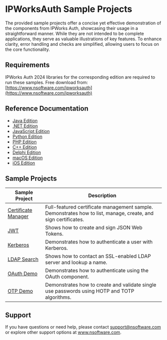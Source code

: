 # IPWorksAuth Sample Projects
The provided sample projects offer a concise yet effective demonstration of the components from IPWorks Auth, showcasing their usage in a straightforward manner. While they are not intended to be complete applications, they serve as valuable illustrations of key features. To enhance clarity, error handling and checks are simplified, allowing users to focus on the core functionality.

## Requirements
IPWorks Auth 2024 libraries for the corresponding edition are required to run these samples.  Free download from: [https://www.nsoftware.com/ipworksauth](https://www.nsoftware.com/ipworksauth)

## Reference Documentation
* [Java Edition](https://cdn.nsoftware.com/help/IAJ/java/)
* [.NET Edition](https://cdn.nsoftware.com/help/IAJ/cs/)
* [JavaScript Edition](https://cdn.nsoftware.com/help/IAJ/js/)
* [Python Edition](https://cdn.nsoftware.com/help/IAJ/py/)
* [PHP Edition](https://cdn.nsoftware.com/help/IAJ/php/)
* [C++ Edition](https://cdn.nsoftware.com/help/IAJ/cpp/)
* [Delphi Edition](https://cdn.nsoftware.com/help/IAJ/dlp/)
* [macOS Edition](https://cdn.nsoftware.com/help/IAJ/mac/)
* [iOS Edition](https://cdn.nsoftware.com/help/IAJ/mac/)

## Sample Projects
| Sample Project | Description |
| --- | --- |
| [Certificate Manager](./IPWorks%20Auth%20Samples/Certificate%20Manager) | Full-featured certificate management sample.  Demonstrates how to list, manage, create, and sign certificates. |
| [JWT](./IPWorks%20Auth%20Samples/JWT) | Shows how to create and sign JSON Web Tokens. |
| [Kerberos](./IPWorks%20Auth%20Samples/Kerberos) | Demonstrates how to authenticate a user with Kerberos. |
| [LDAP Search](./IPWorks%20Auth%20Samples/LDAP%20Search) | Shows how to contact an SSL-enabled LDAP server and lookup a name. |
| [OAuth Demo](./IPWorks%20Auth%20Samples/OAuth%20Demo) | Demonstrates how to authenticate using the OAuth component. |
| [OTP Demo](./IPWorks%20Auth%20Samples/OTP%20Demo) | Demonstrates how to create and validate single use passwords using HOTP and TOTP algorithms. |

## Support
If you have questions or need help, please contact support@nsoftware.com or explore other support options 
at www.nsoftware.com.
